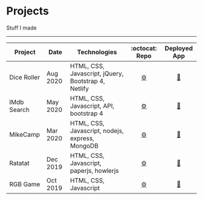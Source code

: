 # Projects
Stuff I made

---


| Project         | Date     | Technologies       | :octocat:  Repo     |  Deployed App         |
|-----------------|----------|--------------------|:-------------------:|:---------------------:|
|Dice Roller      | Aug 2020 | HTML, CSS, Javascript, jQuery, Bootstrap 4, Netlify | [	:gear:](https://github.com/MakeItBack/Dice-Roller) | [:rocket:](https://olives-dice-roller.netlify.app/ "Open Dice Roller") |
|IMdb Search      | May 2020 | HTML, CSS, Javascript, API, bootstrap 4 | [	:gear:](#) | [:rocket:](#) |
|MikeCamp         | Mar 2020 | HTML, CSS, Javascript, nodejs, express, MongoDB | [	:gear:](https://github.com/MakeItBack/MikeCamp "MikeCamp repo") | [:rocket:](https://mike-camp.herokuapp.com/ "Open MikeCamp") |
|Ratatat          | Dec 2019 | HTML, CSS, Javascript, paperjs, howlerjs | [	:gear:](https://github.com/MakeItBack/Ratatat "Ratatat repo") | [:rocket:](https://ratatat.netlify.app/ "Open Ratatat") |
|RGB Game         | Oct 2019 | HTML, CSS, Javascript | [	:gear:](#) | [:rocket:](#) |
